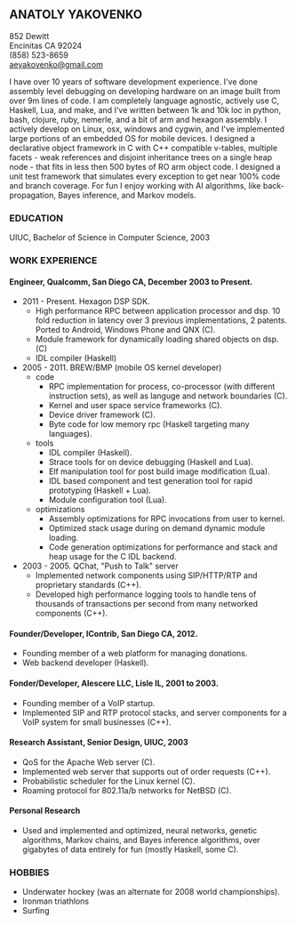 ANATOLY YAKOVENKO
-----------------
852 Dewitt  
Encinitas CA 92024  
(858) 523-8659  
aeyakovenko@gmail.com  


I have over 10 years of software development experience. I've done
assembly level debugging on developing hardware on an image built
from over 9m lines of code.  I am completely language agnostic,
actively use C, Haskell, Lua, and make, and I've written between
1k and 10k loc in python, bash, clojure, ruby, nemerle, and a bit
of arm and hexagon assembly.  I actively develop on Linux, osx,
windows and cygwin, and I've implemented large portions of an embedded
OS for mobile devices.  I designed a declarative object framework
in C with C++ compatible v-tables, multiple facets - weak references
and disjoint inheritance trees on a single heap node -  that fits
in less then 500 bytes of RO arm object code.  I designed a unit
test framework that simulates every exception to get near 100%
code and branch coverage. For fun I enjoy working with AI algorithms,
like back-propagation, Bayes inference, and Markov models.

### EDUCATION ###
UIUC, Bachelor of Science in Computer Science, 2003

### WORK EXPERIENCE ###
#### Engineer, Qualcomm, San Diego CA, December 2003 to Present. ####
   * 2011 - Present. Hexagon DSP SDK.
      * High performance RPC between application processor and dsp.
        10 fold reduction in latency over 3 previous implementations,
        2 patents.  Ported to Android, Windows Phone and QNX (C).
      * Module framework for dynamically loading shared objects on
        dsp. (C)
      * IDL compiler (Haskell)
   * 2005 - 2011.  BREW/BMP (mobile OS kernel developer)
      * code
         * RPC implementation for process, co-processor (with
           different instruction sets), as well as languge and
           network boundaries (C).
         * Kernel and user space service frameworks (C).
         * Device driver framework (C).
         * Byte code for low memory rpc (Haskell targeting many
           languages).
      * tools
         * IDL compiler (Haskell).
         * Strace tools for on device debugging (Haskell and Lua).
         * Elf manipulation tool for post build image modification
           (Lua).
         * IDL based component and test generation tool for rapid
           prototyping (Haskell + Lua).
         * Module configuration tool (Lua).
      * optimizations
         * Assembly optimizations for RPC invocations from user to
           kernel.
         * Optimized stack usage during on demand dynamic module
           loading.
         * Code generation optimizations for performance and stack
           and heap usage for the C IDL backend.
   * 2003 - 2005.  QChat, "Push to Talk" server
      * Implemented network components using SIP/HTTP/RTP and
        proprietary standards (C++).
      * Developed high performance logging tools to handle tens of
        thousands of transactions per second from many networked
        components (C++).

#### Founder/Developer, IContrib, San Diego CA, 2012. ####
   * Founding member of a web platform for managing donations.
   * Web backend developer (Haskell).

#### Fonder/Developer, Alescere LLC, Lisle IL, 2001 to 2003. ####
   * Founding member of a VoIP startup.
   * Implemented SIP and RTP protocol stacks, and server components
     for a VoIP system for small businesses  (C++).

#### Research Assistant, Senior Design, UIUC, 2003 ####
   * QoS for the Apache Web server (C).
   * Implemented web server that supports out of order requests (C++).
   * Probabilistic scheduler for the Linux kernel (C).
   * Roaming protocol for 802.11a/b networks for NetBSD (C).

#### Personal Research ####
  * Used and implemented and optimized, neural networks, genetic
    algorithms, Markov chains, and Bayes inference algorithms,
    over gigabytes of data entirely for fun  (mostly Haskell, some C).

### HOBBIES ###
   * Underwater hockey (was an alternate for 2008 world championships).
   * Ironman triathlons
   * Surfing
